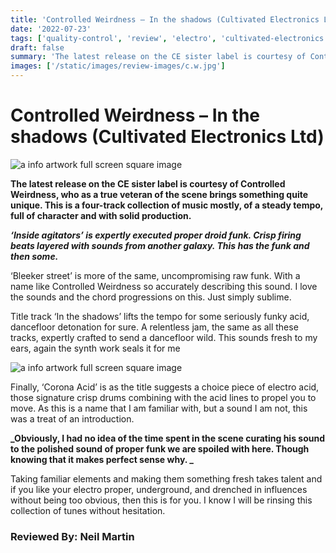 ```yaml
---
title: 'Controlled Weirdness – In the shadows (Cultivated Electronics Ltd)'
date: '2022-07-23'
tags: ['quality-control', 'review', 'electro', 'cultivated-electronics', 'detroit-style']
draft: false
summary: 'The latest release on the CE sister label is courtesy of Controlled Weirdness'
images: ['/static/images/review-images/c.w.jpg']
---
```


# Controlled Weirdness – In the shadows (Cultivated Electronics Ltd)

<div className="my-1 px-2 phone: w-full desktop: overflow-hidden xl:my-1 xl:px-2 xl:w-1/2">
  <Image
    alt="a info artwork full screen square image"
    src="/static/images/review-images/c.w.jpg"
    width={700}
    height={700}
  />
</div>

**The latest release on the CE sister label is courtesy of Controlled Weirdness, who as a true veteran of the scene brings something quite unique. This is a four-track collection of music mostly, of a steady tempo, full of character and with solid production.**

**_‘Inside agitators’ is expertly executed proper droid funk. Crisp firing beats layered with sounds from another galaxy. This has the funk and then some._**

‘Bleeker street’ is more of the same, uncompromising raw funk. With a name like Controlled Weirdness so accurately describing this sound. I love the sounds and the chord progressions on this. Just simply sublime.

Title track ‘In the shadows’ lifts the tempo for some seriously funky acid, dancefloor detonation for sure. A relentless jam, the same as all these tracks, expertly crafted to send a dancefloor wild. This sounds fresh to my ears, again the synth work seals it for me

<div className="my-1 px-2 phone: w-full desktop: overflow-hidden xl:my-1 xl:px-2 xl:w-1/2">
  <Image
    alt="a info artwork full screen square image"
    src="/static/images/review-images/c.w-pic1-sml.jpg"
    width={700}
    height={700}
  />
</div>

Finally, ‘Corona Acid’ is as the title suggests a choice piece of electro acid, those signature crisp drums combining with the acid lines to propel you to move. As this is a name that I am familiar with, but a sound I am not, this was a treat of an introduction.

**_Obviously, I had no idea of the time spent in the scene curating his sound to the polished sound of proper funk we are spoiled with here. Though knowing that it makes perfect sense why. _**

Taking familiar elements and making them something fresh takes talent and if you like your electro proper, underground, and drenched in influences without being too obvious, then this is for you. I know I will be rinsing this collection of tunes without hesitation.

### Reviewed By: Neil Martin

